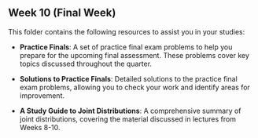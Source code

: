 ## Week 10 (Final Week)

This folder contains the following resources to assist you in your studies:

- **Practice Finals**: A set of practice final exam problems to help you prepare for the upcoming final assessment. These problems cover key topics discussed throughout the quarter.

- **Solutions to Practice Finals**: Detailed solutions to the practice final exam problems, allowing you to check your work and identify areas for improvement.

- **A Study Guide to Joint Distributions**: A comprehensive summary of joint distributions, covering the material discussed in lectures from Weeks 8-10.
